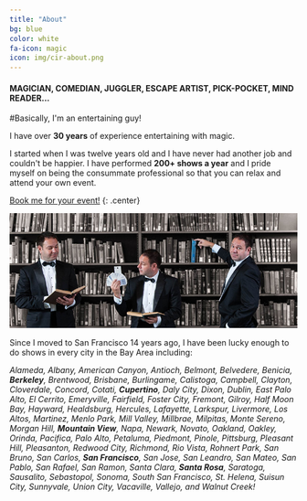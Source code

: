 ```yaml
---
title: "About"
bg: blue
color: white
fa-icon: magic
icon: img/cir-about.png
---
```


#### MAGICIAN, COMEDIAN, JUGGLER, ESCAPE ARTIST, PICK-POCKET, MIND READER...

#Basically, I'm an entertaining guy!

I have over **30 years** of experience entertaining with magic.

I started when I was twelve years old and I have never had another job and couldn't be happier. I have performed **200+ shows a year** and I pride myself on being the consummate professional so that you can relax and attend your own event.

[Book me for your event!](#contact)
{: .center}

![group shot](img/group.jpg)

Since I moved to San Francisco 14 years ago, I have been lucky enough to do shows in every city in the Bay Area including:

*Alameda, Albany, American Canyon, Antioch, Belmont, Belvedere, Benicia, **Berkeley**, Brentwood, Brisbane, Burlingame, Calistoga, Campbell, Clayton, Cloverdale, Concord, Cotati, **Cupertino**, Daly City, Dixon, Dublin, East Palo Alto, El Cerrito, Emeryville, Fairfield, Foster City, Fremont, Gilroy, Half Moon Bay, Hayward, Healdsburg, Hercules, Lafayette, Larkspur, Livermore, Los Altos, Martinez, Menlo Park, Mill Valley, Millbrae, Milpitas, Monte Sereno, Morgan Hill, **Mountain View**, Napa, Newark, Novato, Oakland, Oakley, Orinda, Pacifica, Palo Alto, Petaluma, Piedmont, Pinole, Pittsburg, Pleasant Hill, Pleasanton, Redwood City, Richmond, Rio Vista, Rohnert Park, San Bruno, San Carlos, **San Francisco**, San Jose, San Leandro, San Mateo, San Pablo, San Rafael, San Ramon, Santa Clara, **Santa Rosa**, Saratoga, Sausalito, Sebastopol, Sonoma, South San Francisco, St. Helena, Suisun City, Sunnyvale, Union City, Vacaville, Vallejo, and Walnut Creek!*